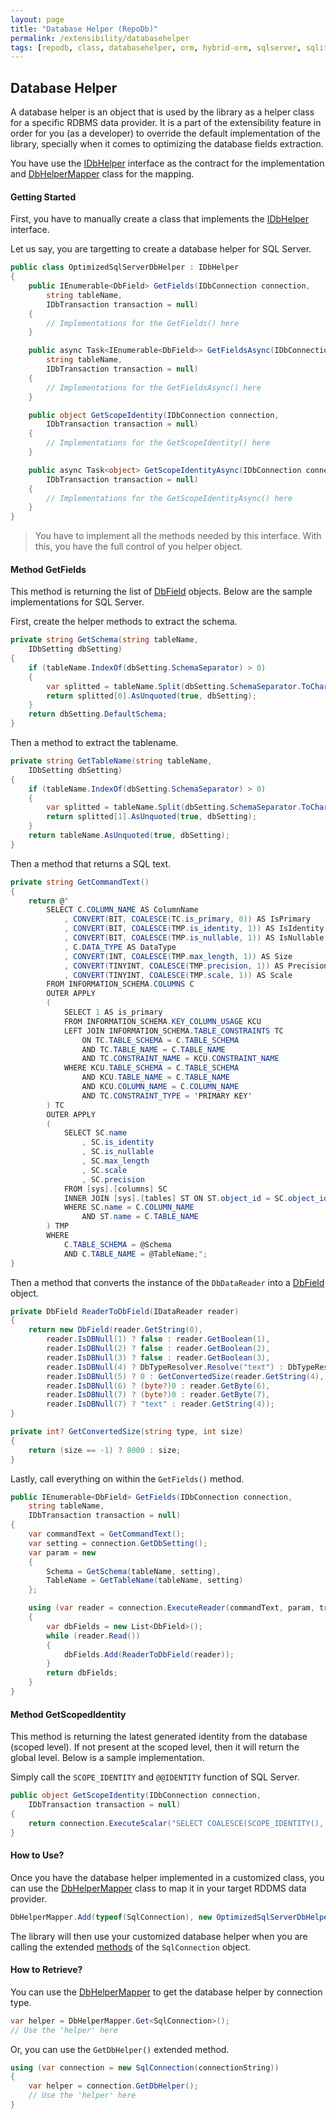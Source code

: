 ```yaml
---
layout: page
title: "Database Helper (RepoDb)"
permalink: /extensibility/databasehelper
tags: [repodb, class, databasehelper, orm, hybrid-orm, sqlserver, sqlite, mysql, postgresql]
---
```


## Database Helper

A database helper is an object that is used by the library as a helper class for a specific RDBMS data provider. It is a part of the extensibility feature in order for you (as a developer) to override the default implementation of the library, specially when it comes to optimizing the database fields extraction.

You have use the [IDbHelper](/interface/idbhelper) interface as the contract for the implementation and [DbHelperMapper](/mapper/dbhelpermapper) class for the mapping.

#### Getting Started

First, you have to manually create a class that implements the [IDbHelper](/interface/idbhelper) interface.

Let us say, you are targetting to create a database helper for SQL Server.

```csharp
public class OptimizedSqlServerDbHelper : IDbHelper
{
    public IEnumerable<DbField> GetFields(IDbConnection connection,
        string tableName,
        IDbTransaction transaction = null)
    {
        // Implementations for the GetFields() here
    }

    public async Task<IEnumerable<DbField>> GetFieldsAsync(IDbConnection connection,
        string tableName,
        IDbTransaction transaction = null)
    {
        // Implementations for the GetFieldsAsync() here
    }

    public object GetScopeIdentity(IDbConnection connection,
        IDbTransaction transaction = null)
    {
        // Implementations for the GetScopeIdentity() here
    }

    public async Task<object> GetScopeIdentityAsync(IDbConnection connection,
        IDbTransaction transaction = null)
    {
        // Implementations for the GetScopeIdentityAsync() here
    }
}
```

> You have to implement all the methods needed by this interface. With this, you have the full control of you helper object.

#### Method GetFields

This method is returning the list of [DbField](/class/dbfield) objects. Below are the sample implementations for SQL Server.

First, create the helper methods to extract the schema.

```csharp
private string GetSchema(string tableName,
    IDbSetting dbSetting)
{
    if (tableName.IndexOf(dbSetting.SchemaSeparator) > 0)
    {
        var splitted = tableName.Split(dbSetting.SchemaSeparator.ToCharArray());
        return splitted[0].AsUnquoted(true, dbSetting);
    }
    return dbSetting.DefaultSchema;
}
```

Then a method to extract the tablename.

```csharp
private string GetTableName(string tableName,
    IDbSetting dbSetting)
{
    if (tableName.IndexOf(dbSetting.SchemaSeparator) > 0)
    {
        var splitted = tableName.Split(dbSetting.SchemaSeparator.ToCharArray());
        return splitted[1].AsUnquoted(true, dbSetting);
    }
    return tableName.AsUnquoted(true, dbSetting);
}
```

Then a method that returns a SQL text.

```csharp
private string GetCommandText()
{
    return @"
        SELECT C.COLUMN_NAME AS ColumnName
            , CONVERT(BIT, COALESCE(TC.is_primary, 0)) AS IsPrimary
            , CONVERT(BIT, COALESCE(TMP.is_identity, 1)) AS IsIdentity
            , CONVERT(BIT, COALESCE(TMP.is_nullable, 1)) AS IsNullable
            , C.DATA_TYPE AS DataType
            , CONVERT(INT, COALESCE(TMP.max_length, 1)) AS Size
            , CONVERT(TINYINT, COALESCE(TMP.precision, 1)) AS Precision
            , CONVERT(TINYINT, COALESCE(TMP.scale, 1)) AS Scale
        FROM INFORMATION_SCHEMA.COLUMNS C
        OUTER APPLY
        (
            SELECT 1 AS is_primary
            FROM INFORMATION_SCHEMA.KEY_COLUMN_USAGE KCU
            LEFT JOIN INFORMATION_SCHEMA.TABLE_CONSTRAINTS TC
                ON TC.TABLE_SCHEMA = C.TABLE_SCHEMA
                AND TC.TABLE_NAME = C.TABLE_NAME
                AND TC.CONSTRAINT_NAME = KCU.CONSTRAINT_NAME
            WHERE KCU.TABLE_SCHEMA = C.TABLE_SCHEMA
                AND KCU.TABLE_NAME = C.TABLE_NAME
                AND KCU.COLUMN_NAME = C.COLUMN_NAME
                AND TC.CONSTRAINT_TYPE = 'PRIMARY KEY'
        ) TC 
        OUTER APPLY
        (
            SELECT SC.name
                , SC.is_identity
                , SC.is_nullable
                , SC.max_length
                , SC.scale
                , SC.precision
            FROM [sys].[columns] SC
            INNER JOIN [sys].[tables] ST ON ST.object_id = SC.object_id
            WHERE SC.name = C.COLUMN_NAME
                AND ST.name = C.TABLE_NAME
        ) TMP
        WHERE
            C.TABLE_SCHEMA = @Schema
            AND C.TABLE_NAME = @TableName;";
}
```

Then a method that converts the instance of the `DbDataReader` into a [DbField](/class/dbfield) object.

```csharp
private DbField ReaderToDbField(IDataReader reader)
{
    return new DbField(reader.GetString(0),
        reader.IsDBNull(1) ? false : reader.GetBoolean(1),
        reader.IsDBNull(2) ? false : reader.GetBoolean(2),
        reader.IsDBNull(3) ? false : reader.GetBoolean(3),
        reader.IsDBNull(4) ? DbTypeResolver.Resolve("text") : DbTypeResolver.Resolve(reader.GetString(4)),
        reader.IsDBNull(5) ? 0 : GetConvertedSize(reader.GetString(4), reader.GetInt32(5)),
        reader.IsDBNull(6) ? (byte?)0 : reader.GetByte(6),
        reader.IsDBNull(7) ? (byte?)0 : reader.GetByte(7),
        reader.IsDBNull(7) ? "text" : reader.GetString(4));
}

private int? GetConvertedSize(string type, int size)
{
    return (size == -1) ? 8000 : size;
}
```

Lastly, call everything on within the `GetFields()` method.

```csharp
public IEnumerable<DbField> GetFields(IDbConnection connection,
    string tableName,
    IDbTransaction transaction = null)
{
    var commandText = GetCommandText();
    var setting = connection.GetDbSetting();
    var param = new
    {
        Schema = GetSchema(tableName, setting),
        TableName = GetTableName(tableName, setting)
    };

    using (var reader = connection.ExecuteReader(commandText, param, transaction: transaction))
    {
        var dbFields = new List<DbField>();
        while (reader.Read())
        {
            dbFields.Add(ReaderToDbField(reader));
        }
        return dbFields;
    }
}
```

#### Method GetScopedIdentity

This method is returning the latest generated identity from the database (scoped level). If not present at the scoped level, then it will return the global level. Below is a sample implementation.

Simply call the `SCOPE_IDENTITY` and `@@IDENTITY` function of SQL Server.

```csharp
public object GetScopeIdentity(IDbConnection connection,
    IDbTransaction transaction = null)
{
    return connection.ExecuteScalar("SELECT COALESCE(SCOPE_IDENTITY(), @@IDENTITY);");
}
```

#### How to Use?

Once you have the database helper implemented in a customized class, you can use the [DbHelperMapper](/mapper/dbhelpermapper) class to map it in your target RDDMS data provider.

```csharp
DbHelperMapper.Add(typeof(SqlConnection), new OptimizedSqlServerDbHelper(), true);
```

The library will then use your customized database helper when you are calling the extended [methods](/docs#methods) of the `SqlConnection` object.

#### How to Retrieve?

You can use the [DbHelperMapper](/mapper/dbhelpermapper) to get the database helper by connection type.

```csharp
var helper = DbHelperMapper.Get<SqlConnection>();
// Use the 'helper' here
```

Or, you can use the `GetDbHelper()` extended method.

```csharp
using (var connection = new SqlConnection(connectionString))
{
    var helper = connection.GetDbHelper();
    // Use the 'helper' here
}
```
